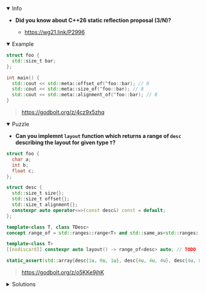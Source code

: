 <details open><summary>Info</summary><p>

* **Did you know about C++26 static reflection proposal (3/N)?**

  * https://wg21.link/P2996

</p></details><details open><summary>Example</summary><p>

```cpp
struct foo {
  std::size_t bar;
};

int main() {
  std::cout << std::meta::offset_of(^foo::bar); // 0
  std::cout << std::meta::size_of(^foo::bar); // 8
  std::cout << std::meta::alignment_of(^foo::bar); // 8
}
```

> https://godbolt.org/z/4cz9x5zhq

</p></details><details open><summary>Puzzle</summary><p>

* **Can you implemnt `layout` function which returns a range of `desc` describing the layout for given type `T`?**

```cpp
struct foo {
  char a;
  int b;
  float c;
};

struct desc {
  std::size_t size{};
  std::size_t offset{};
  std::size_t alignment{};
  constexpr auto operator<=>(const desc&) const = default;
};

template<class T, class TDesc>
concept range_of = std::ranges::range<T> and std::same_as<std::ranges::range_value_t<T>, TDesc>;

template<class T>
[[nodiscard]] constexpr auto layout() -> range_of<desc> auto; // TODO

static_assert(std::array{desc{1u, 0u, 1u}, desc{4u, 4u, 4u}, desc{4u, 8u, 4u}} == layout<foo>());
```

> https://godbolt.org/z/o5KKe9jhK

</p></details>

</p></details><details><summary>Solutions</summary><p>

 ```cpp
struct foo {
  char a;
  int b;
  float c;
};

struct desc {
  std::size_t size{};
  std::size_t offset{};
  std::size_t alignment{};
  constexpr auto operator<=>(const desc&) const = default;
};

template<class T, class TDesc>
concept range_of = std::ranges::range<T> and std::same_as<std::ranges::range_value_t<T>, TDesc>;

consteval std::size_t vectorSize(auto vec) noexcept {                                                      
  return vec.size();             
}    

template <typename T>
[[nodiscard]] constexpr auto layout() noexcept -> range_of<desc> auto {
  std::array<desc, vectorSize(std::meta::nonstatic_data_members_of(^T))> layouts;
  int index = 0;
  [: expand(std::meta::nonstatic_data_members_of(^T)) :] >> [&layouts, &index]<auto t>() mutable {
      layouts[index] = desc {.size = size_of(t), .offset = offset_of(t), .alignment = alignment_of(t)};
      index ++;
  };
  return layouts;
}

```
> https://godbolt.org/z/5aeG5xKaE

</p></details>

